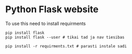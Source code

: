 # Python Flask website

To use this need to install requirments
```
pip install flask
pip install flask --user # tikai tad ja nav tiesibas

pip install -r requirments.txt # parasti instale sadi
```